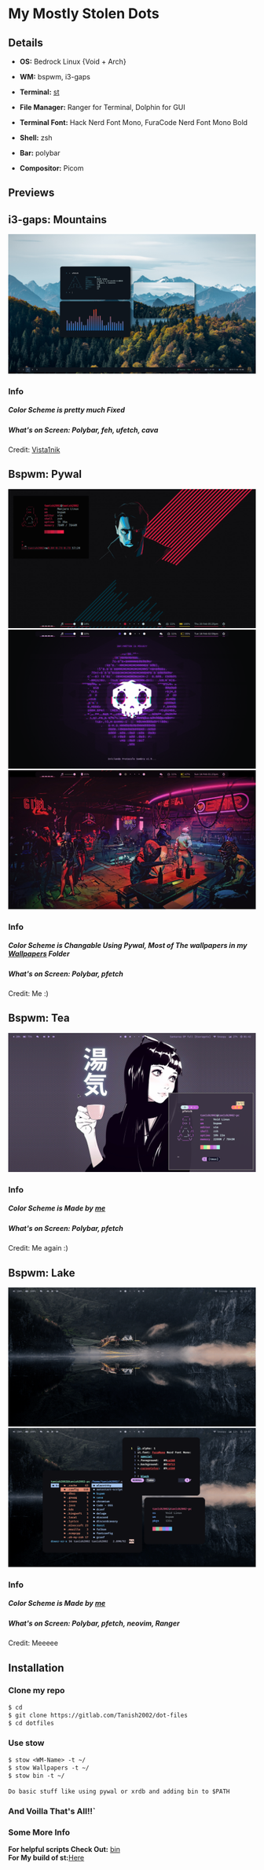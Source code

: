 # My Mostly Stolen Dots

## Details


* **OS:** Bedrock Linux {Void + Arch}
 
* **WM:** bspwm, i3-gaps
 
* **Terminal:** [st](https://gitlab.com/Tanish2002/st-tanish2002)

*  **File Manager:** Ranger for Terminal, Dolphin for GUI
 
* **Terminal Font:** Hack Nerd Font Mono, FuraCode Nerd Font Mono Bold
 
* **Shell:** zsh
 
* **Bar:** polybar
 
* **Compositor:** Picom
 
## Previews

## i3-gaps: Mountains
![previer-i3](Screenshots/i3.png)
### Info
##### Color Scheme is pretty much Fixed
##### What's on Screen: Polybar, feh, ufetch, cava
Credit: [Vista1nik](https://github.com/Vista1nik/i3-mountains)


## Bspwm: Pywal
![preview-Bspwm](Screenshots/bspwm:Pywal2.png)
![preview-Bspwm](Screenshots/bspwm:Pywal1.png)
![preview-Bspwm](Screenshots/bspwm:Pywal3.png)
### Info
##### Color Scheme is Changable Using Pywal, Most of The wallpapers in my [Wallpapers](https://gitlab.com/Tanish2002/dot-files/-/tree/master/Wallpapers%2FWallpapers) Folder <br />
##### What's on Screen: Polybar, pfetch
Credit: Me :) 

## Bspwm: Tea
![preview-Bspwm](Screenshots/bspwm:Tea.png)
### Info
##### Color Scheme is Made by [me](https://gitlab.com/Tanish2002/dot-files/-/blob/master/Bspwm/mytheme1)
##### What's on Screen: Polybar, pfetch
Credit: Me again :) 

## Bspwm: Lake
![preview-Bspwm1](Screenshots/bspwm:Lake1.png)
![preview-Bspwm2](Screenshots/bspwm:Lake2.png)
### Info
##### Color Scheme is Made by [me](https://gitlab.com/Tanish2002/dot-files/-/blob/master/Bspwm/mytheme1)
##### What's on Screen: Polybar, pfetch, neovim, Ranger
Credit: Meeeee 

## Installation

### **Clone my repo**
```
$ cd
$ git clone https://gitlab.com/Tanish2002/dot-files
$ cd dotfiles
``` 

### **Use stow**
```
$ stow <WM-Name> -t ~/
$ stow Wallpapers -t ~/
$ stow bin -t ~/

Do basic stuff like using pywal or xrdb and adding bin to $PATH
```

### **And Voilla That's All!!**`

### Some More Info
**For helpful scripts Check Out:** [bin](https://gitlab.com/Tanish2002/dot-files/-/tree/master/bin%2Fbin) <br />
**For My build of st:**[Here](https://gitlab.com/Tanish2002/st-tanish2002)
